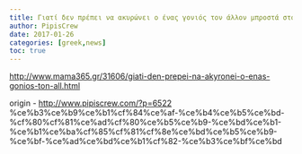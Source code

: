 ```yaml
---
title: Γιατί δεν πρέπει να ακυρώνει ο ένας γονιός τον άλλον μπροστά στο παιδί
author: PipisCrew
date: 2017-01-26
categories: [greek,news]
toc: true
---
```


http://www.mama365.gr/31606/giati-den-prepei-na-akyronei-o-enas-gonios-ton-all.html

origin - http://www.pipiscrew.com/?p=6522 %ce%b3%ce%b9%ce%b1%cf%84%ce%af-%ce%b4%ce%b5%ce%bd-%cf%80%cf%81%ce%ad%cf%80%ce%b5%ce%b9-%ce%bd%ce%b1-%ce%b1%ce%ba%cf%85%cf%81%cf%8e%ce%bd%ce%b5%ce%b9-%ce%bf-%ce%ad%ce%bd%ce%b1%cf%82-%ce%b3%ce%bf%ce%bd